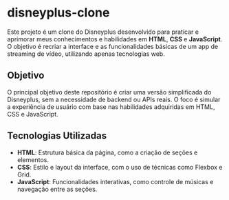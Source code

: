 # disneyplus-clone
Este projeto é um clone do Disneyplus desenvolvido para praticar e aprimorar meus conhecimentos e habilidades em **HTML**, **CSS** e **JavaScript**.
O objetivo é recriar a interface e as funcionalidades básicas de um app de streaming de vídeo, utilizando apenas tecnologias web.

## Objetivo
O principal objetivo deste repositório é criar uma versão simplificada do Disneyplus, sem a necessidade de backend ou APIs reais.
O foco é simular a experiência de usuário com base nas habilidades adquiridas em HTML, CSS e JavaScript.

## Tecnologias Utilizadas
- **HTML**: Estrutura básica da página, como a criação de seções e elementos.
- **CSS**: Estilo e layout da interface, com o uso de técnicas como Flexbox e Grid.
- **JavaScript**: Funcionalidades interativas, como controle de músicas e navegação entre as seções.
